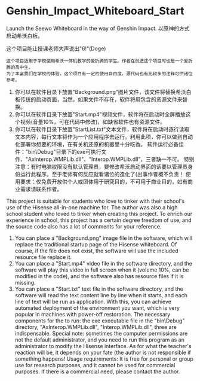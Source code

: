 # Genshin_Impact_Whiteboard_Start
Launch the Seewo Whiteboard in the way of Genshin Impact.
以原神的方式启动希沃白板。

这个项目能让授课老师大声说出"6!"(Doge)

    这个项目适用于学校使用希沃一体机教学的爱折腾的学生。作者在创造这个项目时也是一个爱折腾的高中生。
    为了丰富我们在学校的体验，这个项目有一定的使用自由度，源代码也有比较多的注释可供诸位参考。
1. 你可以在软件目录下放置"Background.png"图片文件，该文件将替换希沃白板传统的启动页面，当然，如果文件不存在，软件将用包含的资源文件来替换。
2. 你可以在软件目录下放置"Start.mp4"视频文件，软件将在启动时全屏播放这个视频(音量10%，可在代码中修改)，如缺省软件也有资源文件。
3. 你可以在软件目录下放置"StartList.txt"文本文件，软件将在启动时逐行读取文本内容，每行文本将作为一个应用程序去运行。利用此项，你可以做到自动化部署你想要的环境，在有关机还原的机器里十分吃香。
    软件运行必备组件："bin\Debug"目录下的exe可执行文件、"AxInterop.WMPLib.dll"、"Interop.WMPLib.dll"，三者缺一不可。
    特别注意：有时电脑权限没有默认管理员，要修改希沃启动界面的话要以管理员身份运行此程序。至于老师有何反应就看诸位的造化了(出事作者概不负责！
    使用要求：仅免费开放供个人或团体用于研究目的，不可用于商业目的，如有商业需求请联系作者。

  This project is suitable for students who love to tinker with their school's use of the Hisense all-in-one machine for. The author was also a high school student who loved to tinker when creating this project.
  To enrich our experience in school, this project has a certain degree freedom of use, and the source code also has a lot of comments for your reference. 
1. You can place a "Background.png" image file in the software, which will replace the traditional startup page of the Hisense whiteboard. Of course, if the file does not exist, the software will use the included resource file replace it.
2. You can place a "Start.mp4" video file in the software directory, and the software will play this video in full screen when it (volume 10%, can be modified in the code), and the software also has resource files if it is missing.
3. You can place a "Start.txt" text file in the software directory, and the software will read the text content line by line when it starts, and each line of text will be run as application. With this, you can achieve automated deployment of the environment you want, which is very popular in machines with power-off restoration.
   The necessary components for the to run: the exe executable file in the "bin\Debug" directory, "AxInterop.WMPLib.dll", "Interop.WMPLib.dll", three are indispensable.
   Special note: sometimes the computer permissions are not the default administrator, and you need to run this program as an administrator to modify the Hisense interface. As for what the teacher's reaction will be, it depends on your fate (the author is not responsible if something happens!
   Usage requirements: It is free for personal or group use for research purposes, and it cannot be used for commercial purposes. If there is a commercial need, please contact the author.
